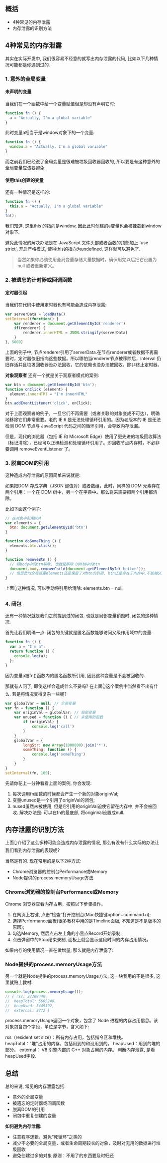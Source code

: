 ## 概括
* 4种常见的内存泄露
* 内存泄露的识别方法

## 4种常见的内存泄露
其实在实际开发中, 我们很容易不经意的就写出内存泄露的代码, 比如以下几种情况可能都是你遇到过的.

### 1. 意外的全局变量
#### 未声明的变量
当我们在一个函数中给一个变量赋值但是却没有声明它时:

```js
function fn () {
  a = "Actually, I'm a global variable"
}
```
此时变量a相当于是window对象下的一个变量:

```js
function fn () {
  window.a = "Actually, I'm a global variable"
}
```
而之前我们已经说了全局变量是很难被垃圾回收器回收的, 所以要是有这种意外的全局变量应该要避免.

#### 使用this创建的变量
还有一种情况是这样的:

```js
function fn () {
  this.a = "Actually, I'm a global variable"
}
fn();
```

我们知道, 这里this 的指向是window, 因此此时创建的a变量也会被挂载到window对象下.

避免此情况的解决办法是在 JavaScript 文件头部或者函数的顶部加上 'use strict', 开启严格模式, 使得this的指向为undefined, 这样就可以避免了.

> 当然如果你必须使用全局变量存储大量数据时，确保用完以后把它设置为 null 或者重新定义。

### 2. 被遗忘的计时器或回调函数
#### 定时器引起
当我们在代码中使用定时器也有可能会造成内存泄露:

```js
var serverData = loadData()
setInterval(function() {
	var renderer = document.getElementById('renderer')
	if(renderer) {
		renderer.innerHTML = JSON.stringify(serverData)
	}
}, 5000) 
```

上面的例子中, 节点renderer引用了serverData.在节点renderer或者数据不再需要时，定时器依旧指向这些数据。所以哪怕当renderer节点被移除后，interval 仍旧存活并且垃圾回收器没办法回收，它的依赖也没办法被回收，除非终止定时器。

**对象观察者**
还有一个就是关于观察者模式的案例:

```js
var btn = document.getElementById('btn');
function onClick (element) {
  element.innerHTMl = "I'm innerHTML"
}
btn.addEventListener('click', onClick);
```
对于上面观察者的例子，一旦它们不再需要（或者关联的对象变成不可达），明确地移除它们非常重要。老的 IE 6 是无法处理循环引用的。因为老版本的 IE 是无法检测 DOM 节点与 JavaScript 代码之间的循环引用，会导致内存泄漏。

但是，现代的浏览器（包括 IE 和 Microsoft Edge）使用了更先进的垃圾回收算法（标记清除），已经可以正确检测和处理循环引用了。即回收节点内存时，不必非要调用 removeEventListener 了。

### 3. 脱离DOM的引用
这种造成内存泄露的原因简单来说就是:

如果把DOM 存成字典（JSON 键值对）或者数组，此时，同样的 DOM 元素存在两个引用：一个在 DOM 树中，另一个在字典中。那么将来需要把两个引用都清除。

比如下面这个例子:

```js
// 在对象中引用DOM
var elements = {
  btn: document.getElementById('btn')
}

function doSomeThing () {
  elements.btn.click();
}

function removeBtn () {
  // 将body中的btn移除, 也就是移除 DOM树中的btn
  document.body.removeChild(document.getElementById('button'));
  // 但是此时全局变量elements还是保留了对btn的引用, btn还是存在于内存中,不能被GC回收
}
```

上面👆这种情况, 可以手动将引用给清除: elements.btn = null.

### 4. 闭包
还有一种情况就是我们之前提到过的闭包. 也就是局部变量销毁时, 闭包的这种情况.

首先让我们明确一点: 闭包的关键就是匿名函数能够访问父级作用域中的变量.

```js
function fn () {
  var a = "I'm a";
  return function () {
    console.log(a);
  };
}
```
因为变量a被fn()函数内的匿名函数所引用, 因此这种变量是不会被回收的.

那就有人问了, 即使这样会造成什么不妥吗? 在上面👆这个案例中当然看不出有什么. 若是将情况变得复杂一些呢?

```js
var globalVar = null; // 全局变量
var fn = function () {
    var originVal = globalVar; // 局部变量
    var unused = function () { // 未使用的函数
        if (originVal) {
            console.log('call')
        }
    }
    globalVar = {
        longStr: new Array(1000000).join('*'),
        someThing: function () {
            console.log('someThing')
        }
    }
}
setInterval(fn, 100);
```
先请你花上一分钟看看上面的案例, 你会发现:

1. 每次调用fn函数的时候都会产生一个新的对象originVal;
2. 变量unused是一个引用了originVal的闭包;
3. nused虽然未被使用, 但是它引用的originVal迫使它留在内存中, 并不会被回收.
解决办法是: 可以在fn的最底部, 将originVal设置成null.

## 内存泄露的识别方法
上面👆介绍了这么多种可能会造成内存泄露的情况, 那么有没有什么实际的办法让我们看到内存泄露的表现呢?

当然是有的. 现在常用的是以下2种方式:

* Chrome浏览器的控制台Performance或Memory
* Node提供的process.memoryUsage方法

### Chrome浏览器的控制台Performance或Memory
Chrome 浏览器查看内存占用，按照以下步骤操作。

1. 在网页上右键, 点击“检查”打开控制台(Mac快捷键option+command+i);
2. 选择Performance面板(很多教材中用的是Timeline面板, 不知道是不是版本的原因);
3. 勾选Memory, 然后点击左上角的小黑点Record开始录制;
4. 点击弹窗中的Stop结束录制, 面板上就会显示这段时间的内存占用情况。




如果内存的使用情况一直在做增量, 那么就是内存泄露了:


### Node提供的process.memoryUsage方法
另一个就是Node提供的process.memoryUsage方法, 这一块我用的不是很多, 这里就贴上教材:

```js
console.log(process.memoryUsage());
// { rss: 27709440,
//  heapTotal: 5685248,
//  heapUsed: 3449392,
//  external: 8772 }
```
process.memoryUsage返回一个对象，包含了 Node 进程的内存占用信息。该对象包含四个字段，单位是字节，含义如下:

rss（resident set size）：所有内存占用，包括指令区和堆栈。
heapTotal："堆"占用的内存，包括用到的和没用到的。
heapUsed：用到的堆的部分。
external： V8 引擎内部的 C++ 对象占用的内存。
判断内存泄露, 是看heapUsed字段.

## 总结
总的来说, 常见的内存泄露包括:

* 意外的全局变量
* 被遗忘的定时器或回调函数
* 脱离DOM的引用
* 闭包中重复创建的变量

**如何避免内存泄露:**

* 注意程序逻辑，避免“死循环”之类的
* 减少不必要的全局变量，或者生命周期较长的对象，及时对无用的数据进行垃圾回收
* 避免创建过多的对象 原则：不用了的东西要及时归还